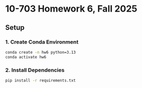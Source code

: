 # 10-703 Homework 6, Fall 2025

## Setup

### 1. Create Conda Environment
```bash
conda create -n hw6 python=3.13
conda activate hw6
```

### 2. Install Dependencies
```bash
pip install -r requirements.txt
```
